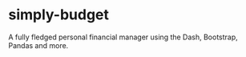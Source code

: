 # simply-budget
A fully fledged personal financial manager using the Dash, Bootstrap, Pandas and more.
